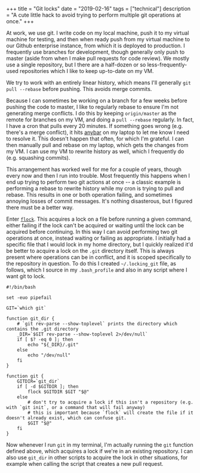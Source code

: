 +++
title = "Git locks"
date = "2019-02-16"
tags = ["technical"]
description = "A cute little hack to avoid trying to perform multiple git operations at once."
+++

At work, we use git. I write code on my local machine, push it to my virtual machine for testing, and then when ready push from my virtual machine to our Github enterprise instance, from which it is deployed to production. I frequently use branches for development, though generally only push to master (aside from when I make pull requests for code review). We mostly use a single repository, but I there are a half-dozen or so less-frequently-used repositories which I like to keep up-to-date on my VM.

We try to work with an entirely linear history, which means I'll generally `git pull --rebase` before pushing. This avoids merge commits.

Because I can sometimes be working on a branch for a few weeks before pushing the code to master, I like to regularly rebase to ensure I'm not generating merge conflicts. I do this by keeping `origin/master` as the remote for branches on my VM, and doing a `pull --rebase` regularly. In fact, I have a cron that pulls every 20 minutes. If something goes wrong (e.g. there's a merge conflict), it hits [anybar](https://github.com/tonsky/AnyBar) on my laptop to let me know I need to resolve it. This doesn't happen that often, for which I'm grateful. I can then manually pull and rebase on my laptop, which gets the changes from my VM. I can use my VM to rewrite history as well, which I frequently do (e.g. squashing commits).

This arrangement has worked well for me for a couple of years, though every now and then I run into trouble. Most frequently this happens when I end up trying to perform two git actions at once -- a classic example is performing a rebase to rewrite history while my cron is trying to pull and rebase. This results in one or both operation failing, and sometimes annoying losses of commit messages. It's nothing disasterous, but I figured there must be a better way.

Enter [`flock`](https://linux.die.net/man/1/flock). This acquires a lock on a file before running a given command, either failing if the lock can't be acquired or waiting until the lock can be acquired before continuing. In this way I can avoid performing two git operations at once, instead waiting or failing as appropriate. I initially had a specific file that I would lock in my home directory, but I quickly realized it'd be better to acquire a lock on the `.git` directory itself. This is always present where operations can be in conflict, and it is scoped specifically to the repository in question. To do this I created `~/.locking_git` file, as follows, which I source in my `.bash_profile` and also in any script where I want git to lock. 

```
#!/bin/bash

set -euo pipefail

GIT=`which git`

function git_dir {
    # `git rev-parse --show-toplevel` prints the directory which contains the .git directory
    _DIR=`$GIT rev-parse --show-toplevel 2>/dev/null`
    if [ $? -eq 0 ]; then
        echo "${_DIR}/.git"
    else
        echo "/dev/null"
    fi
}

function git {
    GITDIR=`git_dir`
    if [ -d $GITDIR ]; then
        flock $GITDIR $GIT "$@"
    else
        # don't try to acquire a lock if this isn't a repository (e.g. with `git init`, or a command that will fail anyway)
        # this is important because `flock` will create the file if it doesn't already exist, which can confuse git.
        $GIT "$@"
    fi
}
```

Now whenever I run `git` in my terminal, I'm actually running the `git` function defined above, which acquires a lock if we're in an existing repository. I can also use `git_dir` in other scripts to acquire the lock in other situations, for example when calling the script that creates a new pull request.